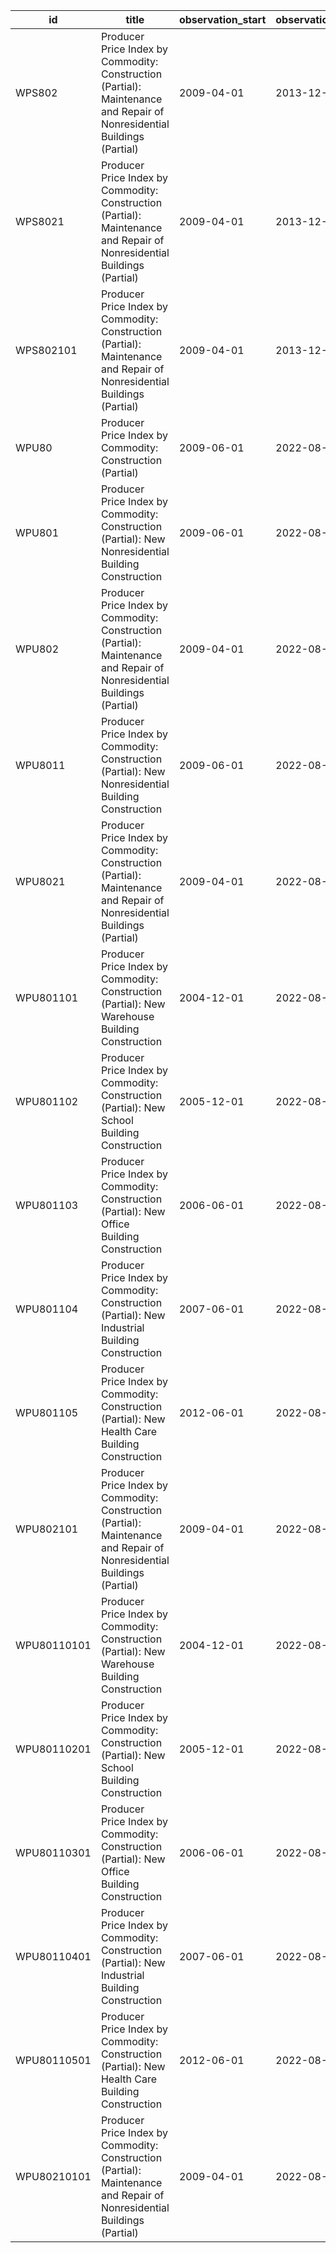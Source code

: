| id          | title                                                                                                                   | observation_start   | observation_end   |
|-------------|-------------------------------------------------------------------------------------------------------------------------|---------------------|-------------------|
| WPS802      | Producer Price Index by Commodity: Construction (Partial): Maintenance and Repair of Nonresidential Buildings (Partial) | 2009-04-01          | 2013-12-01        |
| WPS8021     | Producer Price Index by Commodity: Construction (Partial): Maintenance and Repair of Nonresidential Buildings (Partial) | 2009-04-01          | 2013-12-01        |
| WPS802101   | Producer Price Index by Commodity: Construction (Partial): Maintenance and Repair of Nonresidential Buildings (Partial) | 2009-04-01          | 2013-12-01        |
| WPU80       | Producer Price Index by Commodity: Construction (Partial)                                                               | 2009-06-01          | 2022-08-01        |
| WPU801      | Producer Price Index by Commodity: Construction (Partial): New Nonresidential Building Construction                     | 2009-06-01          | 2022-08-01        |
| WPU802      | Producer Price Index by Commodity: Construction (Partial): Maintenance and Repair of Nonresidential Buildings (Partial) | 2009-04-01          | 2022-08-01        |
| WPU8011     | Producer Price Index by Commodity: Construction (Partial): New Nonresidential Building Construction                     | 2009-06-01          | 2022-08-01        |
| WPU8021     | Producer Price Index by Commodity: Construction (Partial): Maintenance and Repair of Nonresidential Buildings (Partial) | 2009-04-01          | 2022-08-01        |
| WPU801101   | Producer Price Index by Commodity: Construction (Partial): New Warehouse Building Construction                          | 2004-12-01          | 2022-08-01        |
| WPU801102   | Producer Price Index by Commodity: Construction (Partial): New School Building Construction                             | 2005-12-01          | 2022-08-01        |
| WPU801103   | Producer Price Index by Commodity: Construction (Partial): New Office Building Construction                             | 2006-06-01          | 2022-08-01        |
| WPU801104   | Producer Price Index by Commodity: Construction (Partial): New Industrial Building Construction                         | 2007-06-01          | 2022-08-01        |
| WPU801105   | Producer Price Index by Commodity: Construction (Partial): New Health Care Building Construction                        | 2012-06-01          | 2022-08-01        |
| WPU802101   | Producer Price Index by Commodity: Construction (Partial): Maintenance and Repair of Nonresidential Buildings (Partial) | 2009-04-01          | 2022-08-01        |
| WPU80110101 | Producer Price Index by Commodity: Construction (Partial): New Warehouse Building Construction                          | 2004-12-01          | 2022-08-01        |
| WPU80110201 | Producer Price Index by Commodity: Construction (Partial): New School Building Construction                             | 2005-12-01          | 2022-08-01        |
| WPU80110301 | Producer Price Index by Commodity: Construction (Partial): New Office Building Construction                             | 2006-06-01          | 2022-08-01        |
| WPU80110401 | Producer Price Index by Commodity: Construction (Partial): New Industrial Building Construction                         | 2007-06-01          | 2022-08-01        |
| WPU80110501 | Producer Price Index by Commodity: Construction (Partial): New Health Care Building Construction                        | 2012-06-01          | 2022-08-01        |
| WPU80210101 | Producer Price Index by Commodity: Construction (Partial): Maintenance and Repair of Nonresidential Buildings (Partial) | 2009-04-01          | 2022-08-01        |